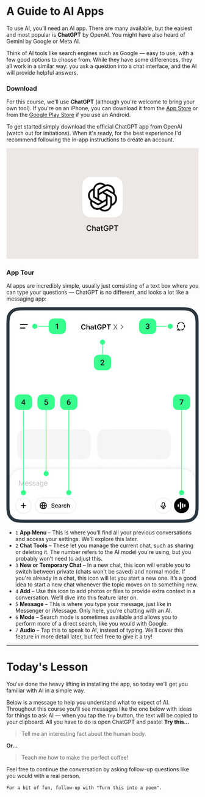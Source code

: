 # A Guide to AI Apps
To use AI, you’ll need an AI app. There are many available, but the easiest and most popular is **ChatGPT** by OpenAI. You might have also heard of Gemini by Google or Meta AI.

Think of AI tools like search engines such as Google — easy to use, with a few good options to choose from. While they have some differences, they all work in a similar way: you ask a question into a chat interface, and the AI will provide helpful answers.

### Download
For this course, we'll use **ChatGPT** (although you're welcome to bring your own tool). If you're on an iPhone, you can download it from the [App Store](https://apps.apple.com/us/app/chatgpt/id6448311069) or from the [Google Play Store](https://play.google.com/store/apps/details?id=com.openai.chatgpt) if you use an Android.

To get started simply download the official ChatGPT app from OpenAI (watch out for imitations). When it's ready, for the best experience I'd recommend following the in-app instructions to create an account.

<picture>
  <source srcset="./assets/images/icon-dark.png" media="(prefers-color-scheme:dark)">
  <img src="./assets/images/icon.png">
</picture>

### App Tour
AI apps are incredibly simple, usually just consisting of a text box where you can type your questions &mdash; ChatGPT is no different, and looks a lot like a messaging app:

<picture>
  <source srcset="./assets/images/app-tour-dark.png" media="(prefers-color-scheme:dark)">
  <img src="./assets/images/app-tour.png">
</picture>

- `1` **App Menu** – This is where you’ll find all your previous conversations and access your settings. We’ll explore this later.
- `2` **Chat Tools** – These let you manage the current chat, such as sharing or deleting it. The number refers to the AI model you're using, but you probably won’t need to adjust this.
- `3` **New or Temporary Chat** – In a new chat, this icon will enable you to switch between private (chats won't be saved) and normal mode. If you're already in a chat, this icon will let you start a new one. It’s a good idea to start a new chat whenever the topic moves on to something new.
- `4` **Add** – Use this icon to add photos or files to provide extra context in a conversation. We’ll dive into this feature later on.
- `5` **Message** – This is where you type your message, just like in Messenger or iMessage. Only here, you’re chatting with an AI.
- `6` **Mode** – Search mode is sometimes available and allows you to perform more of a direct search, like you would with Google.  
- `7` **Audio** – Tap this to speak to AI, instead of typing. We’ll cover this feature in more detail later, but feel free to give it a try!

***

# Today's Lesson
You've done the heavy lifting in installing the app, so today we'll get you familiar with AI in a simple way.

Below is a message to help you understand what to expect of AI. Throughout this course you’ll see messages like the one below with ideas for things to ask AI — when you tap the <code class="button">Try</code> button, the text will be copied to your clipboard. All you have to do is open ChatGPT and paste! **Try this...**

> Tell me an interesting fact about the human body.

**Or...**

> Teach me how to make the perfect coffee!

Feel free to continue the conversation by asking follow-up questions like you would with a real person.

```
For a bit of fun, follow-up with "Turn this into a poem".
```

<!-- Read time: 2 mins -->